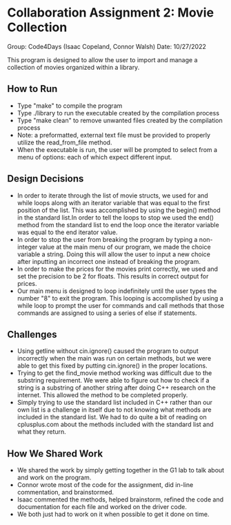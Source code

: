 # Collaboration Assignment 2: Movie Collection
Group: Code4Days (Isaac Copeland, Connor Walsh)
Date: 10/27/2022

This program is designed to allow the user to import and manage a collection of movies organized within a library. 

## How to Run
* Type "make" to compile the program
* Type ./library to run the executable created by the compilation process
* Type "make clean" to remove unwanted files created by the compilation process
* Note: a preformatted, external text file must be provided to properly utilize the read_from_file method.
* When the executable is run, the user will be prompted to select from a menu of options: each of which expect different input.

## Design Decisions
* In order to iterate through the list of movie structs, we used for and while loops along with an iterator variable that was equal to the first position of the list. This was accomplished by using the begin() method in the standard list.In order to tell the loops to stop we used the end() method from the standard list to end the loop once the iterator variable was equal to the end iterator value. 
* In order to stop the user from breaking the program by typing a non-integer value at the main menu of our program, we made the choice variable a string. Doing this will allow the user to input a new choice after inputting an incorrect one instead of breaking the program. 
* In order to make the prices for the movies print correctly, we used <iomanip> and set the precision to be 2 for floats. This results in correct output for prices. 
* Our main menu is designed to loop indefinitely until the user types the number "8" to exit the program. This looping is accomplished by using a while loop to prompt the user for commands and call methods that those commands are assigned to using a series of else if statements.  

## Challenges
* Using getline without cin.ignore() caused the program to output incorrectly when the main was run on certain methods, but we were able to get this fixed by putting cin.ignore() in the proper locations.
* Trying to get the find_movie method working was difficult due to the substring requirement. We were able to figure out how to check if a string is a substring of another string after doing C++ research on the internet. This allowed the method to be completed properly.
* Simply trying to use the standard list included in C++ rather than our own list is a challenge in itself due to not knowing what methods are included in the standard list. We had to do quite a bit of reading on cplusplus.com about the methods included with the standard list and what they return. 

## How We Shared Work
* We shared the work by simply getting together in the G1 lab to talk about and work on the program.
* Connor wrote most of the code for the assignment, did in-line commentation, and brainstormed.
* Isaac commented the methods, helped brainstorm, refined the code and documentation for each file and worked on the driver code.
* We both just had to work on it when possible to get it done on time.